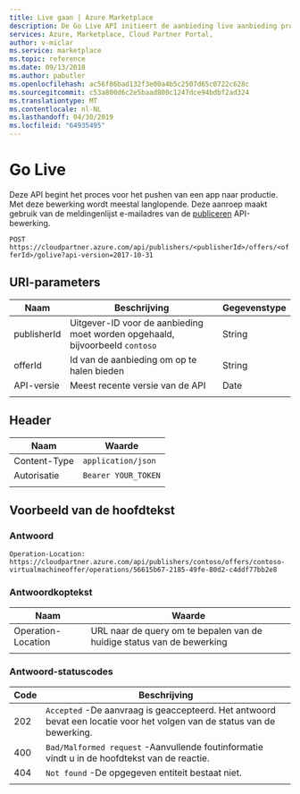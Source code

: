 ```yaml
---
title: Live gaan | Azure Marketplace
description: De Go Live API initieert de aanbieding live aanbieding proces.
services: Azure, Marketplace, Cloud Partner Portal,
author: v-miclar
ms.service: marketplace
ms.topic: reference
ms.date: 09/13/2018
ms.author: pabutler
ms.openlocfilehash: ac56f86bad132f3e00a4b5c2507d65c0722c628c
ms.sourcegitcommit: c53a800d6c2e5baad800c1247dce94bdbf2ad324
ms.translationtype: MT
ms.contentlocale: nl-NL
ms.lasthandoff: 04/30/2019
ms.locfileid: "64935495"
---
```

<a name="go-live"></a>Go Live
=======

Deze API begint het proces voor het pushen van een app naar productie. Met deze bewerking wordt meestal langlopende. Deze aanroep maakt gebruik van de meldingenlijst e-mailadres van de [publiceren](./cloud-partner-portal-api-publish-offer.md) API-bewerking.

 `POST  https://cloudpartner.azure.com/api/publishers/<publisherId>/offers/<offerId>/golive?api-version=2017-10-31` 

<a name="uri-parameters"></a>URI-parameters
--------------

|  **Naam**      |   **Beschrijving**                                                           | **Gegevenstype** |
|  --------      |   ---------------                                                           | ------------- |
| publisherId    | Uitgever-ID voor de aanbieding moet worden opgehaald, bijvoorbeeld `contoso`       |  String       |
| offerId        | Id van de aanbieding om op te halen bieden                                   |  String       |
| API-versie    | Meest recente versie van de API                                                   |  Date         |
|  |  |  |


<a name="header"></a>Header
------

|  **Naam**       |     **Waarde**       |
|  ---------      |     ----------      |
| Content-Type    | `application/json`  |
| Autorisatie   | `Bearer YOUR_TOKEN` |
|  |  |


<a name="body-example"></a>Voorbeeld van de hoofdtekst
------------

### <a name="response"></a>Antwoord

`Operation-Location: https://cloudpartner.azure.com/api/publishers/contoso/offers/contoso-virtualmachineoffer/operations/56615b67-2185-49fe-80d2-c4ddf77bb2e8`


### <a name="response-header"></a>Antwoordkoptekst

|  **Naam**             |      **Waarde**                                                            |
|  --------             |      ----------                                                           |
| Operation-Location    |  URL naar de query om te bepalen van de huidige status van de bewerking            |
|  |  |


### <a name="response-status-codes"></a>Antwoord-statuscodes

| **Code** |  **Beschrijving**                                                                        |
| -------- |  ----------------                                                                        |
|  202     | `Accepted` -De aanvraag is geaccepteerd. Het antwoord bevat een locatie voor het volgen van de status van de bewerking. |
|  400     | `Bad/Malformed request` -Aanvullende foutinformatie vindt u in de hoofdtekst van de reactie. |
|  404     |  `Not found` -De opgegeven entiteit bestaat niet.                                       |
|  |  |
